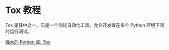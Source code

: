 # Tox 教程

<show-structure depth="3"/>

Tox 是其中之一，它是一个测试自动化工具，允许开发者在多个 Python 环境下同时运行测试。


<seealso>
<category ref="ref_docs">
    <a href="https://mp.weixin.qq.com/s/QrcNSdRrCa7d-CvS9-7BFw">强大的 Python 库: Tox</a>
</category>
<category ref="ref_github">
</category>
<category ref="ref_issues">
</category>
<category ref="ref_hf">
</category>
<category ref="ref_ms">
</category>
</seealso>

